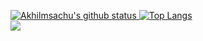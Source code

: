 [![Akhilmsachu's github status](https://github-readme-stats.vercel.app/api?username=akhilmsachu&show_icons=true&count_private=true&hide_border=false&title_color=eb0029&icon_color=eb0029&include_all_commits=true)
![Top Langs](https://github-readme-stats.vercel.app/api/top-langs/?username=akhilmsachu&layout=compact&hide_border=false&title_color=eb0029)](https://github.com/akhilmsachu)
<br>
<a href="https://akhilmsachu.github.io/"><img src="https://hits.seeyoufarm.com/api/count/incr/badge.svg?url=https%3A%2F%2Fakhilmsachu.github.io&count_bg=%23C32A3D&title_bg=%23555555&icon=hootsuite.svg&icon_color=%230EC872&title=Views&edge_flat=false"/></a>

